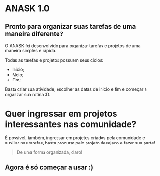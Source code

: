 # ANASK 1.0

## Pronto para organizar suas tarefas de uma maneira diferente? 

O ANASK foi desenvolvido para organizar tarefas e projetos de uma maneira simples e rápida.

Todas as tarefas e projetos possuem seus ciclos:

- Inicio;
- Meio;
- Fim;

Basta criar sua atividade, escolher as datas de inicio e fim e começar a organzar sua rotina :D.

# Quer ingressar em projetos interessantes nas comunidade?

É possivel, também, ingressar em projetos criados pela comunidade e auxiliar nas tarefas, basta procurar pelo projeto desejado e fazer sua parte!
>De uma forma organizada, claro!

## Agora é só começar a usar :)
